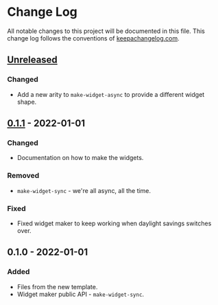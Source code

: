 # Change Log
All notable changes to this project will be documented in this file. This change log follows the conventions of [keepachangelog.com](http://keepachangelog.com/).

## [Unreleased]
### Changed
- Add a new arity to `make-widget-async` to provide a different widget shape.

## [0.1.1] - 2022-01-01
### Changed
- Documentation on how to make the widgets.

### Removed
- `make-widget-sync` - we're all async, all the time.

### Fixed
- Fixed widget maker to keep working when daylight savings switches over.

## 0.1.0 - 2022-01-01
### Added
- Files from the new template.
- Widget maker public API - `make-widget-sync`.

[Unreleased]: https://github.com/your-name/ld5-vs/compare/0.1.1...HEAD
[0.1.1]: https://github.com/your-name/ld5-vs/compare/0.1.0...0.1.1
